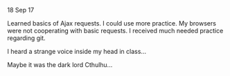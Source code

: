 18 Sep 17

Learned basics of Ajax requests. I could use more practice. My browsers were not cooperating with basic requests.
I received much needed practice regarding git.

I heard a strange voice inside my head in class...

Maybe it was the dark lord Cthulhu...
